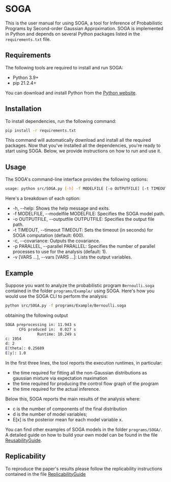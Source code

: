 # SOGA

This is the user manual for using SOGA, a tool for Inference of Probabilistic Programs by Second-order Gaussian Approximation. SOGA is implemented in Python and depends on several Python packages listed in the `requirements.txt` file.

## Requirements
The following tools are required to install and run SOGA:
- Python 3.9+
- pip 21.2.4+

You can download and install Python from the [Python website](https://www.python.org/).

## Installation
To install dependencies, run the following command:

```bash
pip install -r requirements.txt
```

This command will automatically download and install all the required packages. Now that you've installed all the dependencies, you're ready to start using SOGA. Below, we provide instructions on how to run and use it.

## Usage
The SOGA's command-line interface provides the following options:

```bash
usage: python src/SOGA.py [-h] -f MODELFILE [-o OUTPUTFILE] [-t TIMEOUT] [-c] [-p PARALLEL] [-v [VARS ...]]
```

Here's a breakdown of each option:

- -h, --help: Shows the help message and exits.
- -f MODELFILE, --modelfile MODELFILE: Specifies the SOGA model path.
- -o OUTPUTFILE, --outputfile OUTPUTFILE: Specifies the output file path.
- -t TIMEOUT, --timeout TIMEOUT: Sets the timeout (in seconds) for SOGA computation (default: 600).
- -c, --covariance: Outputs the covariance.
- -p PARALLEL, --parallel PARALLEL: Specifies the number of parallel processes to use for the analysis (default: 1).
- -v [VARS ...], --vars [VARS ...]: Lists the output variables.

## Example
Suppose you want to analyze the probabilistic program `Bernoulli.soga` contained in the folder `programs/Example/` using SOGA. Here's how you would use the SOGA CLI to perform the analysis:

```bash
python src/SOGA.py -f programs/Example/Bernoulli.soga
```

obtaining the following output

```bash
SOGA preprocessing in: 11.943 s
      CFG produced in:  0.027 s
              Runtime: 10.249 s
c: 1954
d: 2
E[theta]: 0.25689
E[y]: 1.0
```
In the first three lines, the tool reports the execution runtimes, in particular: 
- the time required for fitting all the non-Gaussian distributions as gaussian mixture via expectation maximation
- the time required for producing the control flow graph of the program
- the time required for the actual inference. 

Below this, SOGA reports the main results of the analysis where: 
- c is the number of components of the final distribution 
- d is the number of model variables; 
- E[x] is the posterior mean for each model variable x. 


You can find other examples of SOGA models in the folder `programs/SOGA/`. A detailed guide on how to build your own model can be found in the file [ReusabilityGuide](Manual/ReusabilityGuide.md). 

## Replicability
To reproduce the paper's results please follow the replicability instructions contained in the file [ReplicabilityGuide](Manual/ReplicabilityGuide.md)


